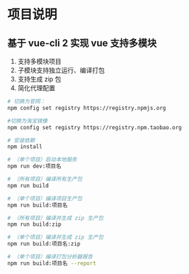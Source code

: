 # 项目说明

## 基于 vue-cli 2 实现 vue 支持多模块

 1. 支持多模块项目
 2. 子模块支持独立运行、编译打包
 3. 支持生成 zip 包
 4. 简化代理配置

``` bash
# 切换为官网：
npm config set registry https://registry.npmjs.org

#切换为淘宝镜像
npm config set registry https://registry.npm.taobao.org

# 安装依赖
npm install

# （单个项目）启动本地服务
npm run dev:项目名

# （所有项目）编译所有生产包
npm run build

# （单个项目）编译项目生产包
npm run build:项目名

# （所有项目）编译并生成 zip 生产包
npm run build:zip

# （单个项目）编译并生成 zip 生产包
npm run build:项目名:zip

# （单个项目）编译打包分析器报告
npm run build:项目名 --report
```
